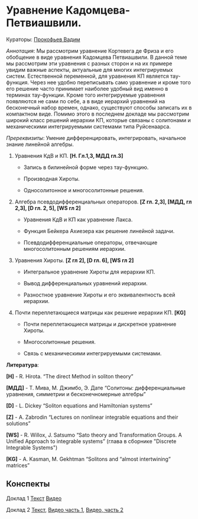 # Уравнение Кадомцева-Петвиашвили.

Кураторы: [Прокофьев Вадим](mailto:vadprokofev@gmail.com)

*Аннотация*: Мы рассмотрим уравнение Кортевега де Фриза и его обобщение в виде уравнения Кадомцева Петвиашвили.  В данной теме 
мы рассмотрим эти уравнения с разных сторон и на их примере увидим важные аспекты, актуальные для многих интегрируемых 
систем. Естественной переменной, для уравнения КП является тау-функция. Через нее удобно переписывать само уравнение и кроме 
того его решение часто принимает наиболее удобный вид именно в терминах тау-функции. Кроме того интегрируемые уравнения 
появляются не сами по себе, а в виде иерархий уравнений на бесконечный набор времен, однако, существуют способы записать их 
в компактном виде. Помимо этого в последнем докладе мы рассмотрим широкий класс решений иерархии КП, которые связаны с 
солитонами и механическими интегрируемыми системами типа Руйсенаарса.

*Пререквизиты*: Умение дифференцировать, интегрировать, начальное знание линейной алгебры.

1.  Уравнения КдВ и КП. **[H. Гл.1,3, МДД гл.3]**

    - Запись в билинейной форме через тау-функцию.

    - Производная Хироты.
  
    - Односолитонное и многосолитонные решения.
    
2. Алгебра псевдодифференциальных операторов. **[Z гл. 2,3], [МДД, гл 2,3], [D гл. 2, 5], [WS гл 2]**
  
    - Уравнения КдВ и КП как уравнение Лакса.
 
    - Функция Бейкера Ахиезера как решение линейной задачи.
  
    - Псевдодифференциальные операторы, отвечающие многосолитонным решениям иерархии.
    
 
3. Уравнения Хироты. **[Z гл 2], [D гл. 6], [WS гл 2]**
   
    - Интегральное уравнение Хироты для иерархии КП.
  
    - Вывод дифференциальных уравнений иерархии.
  
    - Разностное уравнение  Хироты и его эквивалентность всей иерархии.
    
4. Почти переплетающиеся матрицы как решение иерархии КП. **[KG]**

    - Почти переплетающиеся матрицы и дискретное уравнение Хироты.

    - Многосолитонные решения.
  
    - Связь с механическими интегрируемыми системами. 

**Литература**:

**[H]**  - R. Hirota. “The direct Method in soliton theory” 

**[МДД]** - Т. Мива, М. Джимбо, Э. Дате  “Солитоны: дифференциальные уравнения, симметрии и бесконечномерные алгебры” 

**[D]** - L. Dickey “Soliton equations and Hamiltonian systems” 

**[Z]** - A. Zabrodin “Lectures on nonlinear integrable equations and their solutions”

**[WS]** - R. Willox, J. Satsumo
“Sato theory and Transformation Groups. A Unified Approach to integrable systems” (глава в сборнике "Discrete Integrable Systems") 

**[KG]** - A. Kasman, M. Gekhtman “Solitons and “almost intertwining” matrices”

## Конспекты

Доклад 1 [Текст](https://drive.google.com/file/d/1jWAgKR06cAReZSzKF3lrmTkfOIKtQDX7/view?usp=drive_link) [Видео](https://youtu.be/sfg3ctK0WwQ?list=PLLGkFbxve673kHd3MzJ1hKRLRBUkABFiP)

Доклад 2 [Текст](), [Видео часть 1](https://www.youtube.com/live/6pV7oOVW0Ww?si=UQQjFAL7TigtBI6X), [Видео, часть 2](https://www.youtube.com/live/af4x0X5adSM?si=uBLhIMHnuMyk7AuO)
